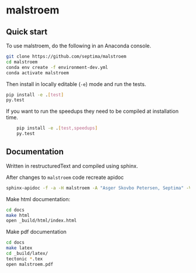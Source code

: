 malstroem
=========



Quick start
-------------------------

To use malstroem, do the following in an Anaconda console.

```bash
git clone https://github.com/septima/malstroem
cd malstroem
conda env create -f environment-dev.yml
conda activate malstroem
```

Then install in locally editable (``-e``) mode and run the tests.

```bash
pip install -e .[test]
py.test
```

If you want to run the speedups they need to be compiled at installation time.

```bash
    pip install -e .[test,speedups]
    py.test
```

Documentation
-------------

Written in restructuredText and compiled using sphinx.

After changes to `malstroem` code recreate apidoc

```bash
sphinx-apidoc -f -a -H malstroem -A "Asger Skovbo Petersen, Septima" -V 0.0.1 -o docs/api malstroem
```


Make html documentation:

```bash
cd docs
make html
open _build/html/index.html
```

Make pdf documentation

```bash
cd docs
make latex
cd _build/latex/
tectonic *.tex
open malstroem.pdf
```